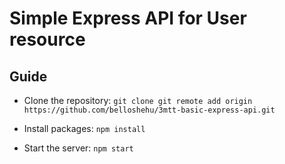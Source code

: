 # Simple Express API for User resource

## Guide

 * Clone the repository:
    `git clone git remote add origin https://github.com/belloshehu/3mtt-basic-express-api.git`
   
 * Install packages:
     `npm install`

 * Start the server:
     `npm start`

  
   
    
